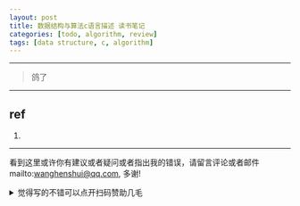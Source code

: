 ```yaml
---
layout: post
title: 数据结构与算法c语言描述 读书笔记
categories: [todo, algorithm, review]
tags: [data structure, c, algorithm]
---
```



---



> 鸽了

---



## ref 

1. 



---

看到这里或许你有建议或者疑问或者指出我的错误，请留言评论或者邮件mailto:wanghenshui@qq.com, 多谢! 
<details>
<summary>觉得写的不错可以点开扫码赞助几毛</summary>
<img src="https://wanghenshui.github.io/assets/wepay.png" alt="微信转账">
</details>